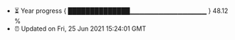 - ⏳ Year progress { ██████████████▁▁▁▁▁▁▁▁▁▁▁▁▁▁▁▁ } 48.12 %
- ⏰ Updated on Fri, 25 Jun 2021 15:24:01 GMT

